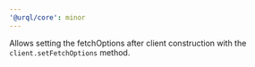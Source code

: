 ```yaml
---
'@urql/core': minor
---
```


Allows setting the fetchOptions after client construction with the `client.setFetchOptions` method.
